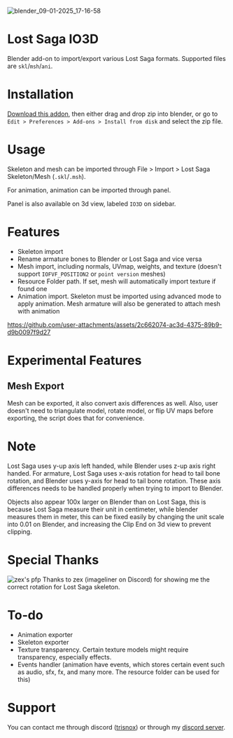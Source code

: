 ![blender_09-01-2025_17-16-58](https://github.com/user-attachments/assets/81e0ccc4-e4dc-43d4-9dad-47e8f554c572)

# Lost Saga IO3D
Blender add-on to import/export various Lost Saga formats. Supported files are `skl`/`msh`/`ani`.

# Installation
[Download this addon](https://github.com/Trisnox/lost-saga-io3d/releases/latest), then either drag and drop zip into blender, or go to `Edit > Preferences > Add-ons > Install from disk` and select the zip file.

# Usage
Skeleton and mesh can be imported through File > Import > Lost Saga Skeleton/Mesh (`.skl`/`.msh`).

For animation, animation can be imported through panel.

Panel is also available on 3d view, labeled `IO3D` on sidebar.

# Features
- Skeleton import
- Rename armature bones to Blender or Lost Saga and vice versa
- Mesh import, including normals, UVmap, weights, and texture (doesn't support `IOFVF_POSITION2` or `point version` meshes)
- Resource Folder path. If set, mesh will automatically import texture if found one
- Animation import. Skeleton must be imported using advanced mode to apply animation. Mesh armature will also be generated to attach mesh with animation



https://github.com/user-attachments/assets/2c662074-ac3d-4375-89b9-d9b0097f9d27



# Experimental Features
## Mesh Export
Mesh can be exported, it also convert axis differences as well. Also, user doesn't need to triangulate model, rotate model, or flip UV maps before exporting, the script does that for convenience.

# Note
Lost Saga uses y-up axis left handed, while Blender uses z-up axis right handed. For armature, Lost Saga uses x-axis rotation for head to tail bone rotation, and Blender uses y-axis for head to tail bone rotation. These axis differences needs to be handled properly when trying to import to Blender.

Objects also appear 100x larger on Blender than on Lost Saga, this is because Lost Saga measure their unit in centimeter, while blender measures them in meter, this can be fixed easily by changing the unit scale into 0.01 on Blender, and increasing the Clip End on 3d view to prevent clipping.

# Special Thanks
![zex's pfp](https://cdn.discordapp.com/avatars/168260795233206272/a_0b2d1becd61b1f08965a0a4f87b96c69.gif?size=128)
Thanks to zex (imageliner on Discord) for showing me the correct rotation for Lost Saga skeleton.

# To-do
- Animation exporter
- Skeleton exporter
- Texture transparency. Certain texture models might require transparency, especially effects.
- Events handler (animation have events, which stores certain event such as audio, sfx, fx, and many more. The resource folder can be used for this)

# Support
You can contact me through discord ([trisnox](https://discord.com/users/543595002031243300)) or through my [discord server](https://discord.gg/dJUMU9Gkw2).
